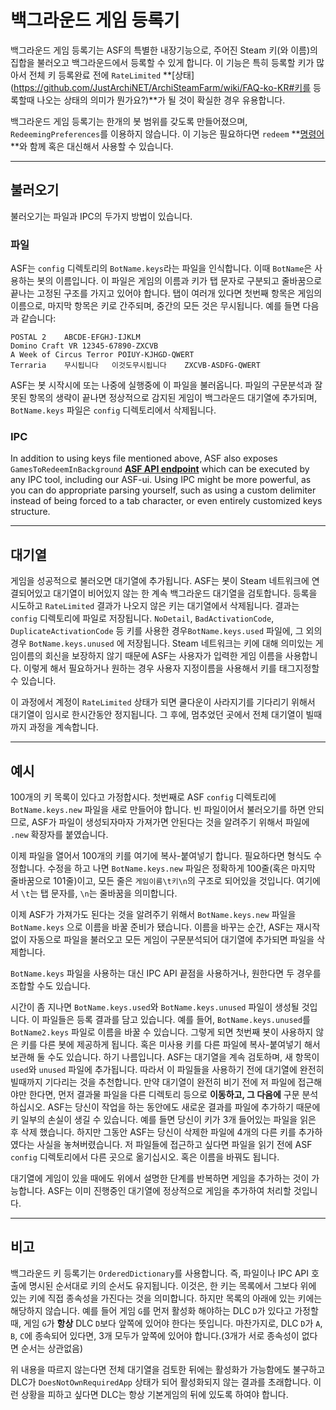 # 백그라운드 게임 등록기

백그라운드 게임 등록기는 ASF의 특별한 내장기능으로, 주어진 Steam 키(와 이름)의 집합을 불러오고 백그라운드에서 등록할 수 있게 합니다. 이 기능은 특히 등록할 키가 많아서 전체 키 등록완료 전에 `RateLimited` **[상태](https://github.com/JustArchiNET/ArchiSteamFarm/wiki/FAQ-ko-KR#키를 등록할때 나오는 상태의 의미가 뭔가요?)**가 될 것이 확실한 경우 유용합니다.

백그라운드 게임 등록기는 한개의 봇 범위를 갖도록 만들어졌으며, `RedeemingPreferences`를 이용하지 않습니다. 이 기능은 필요하다면 `redeem` **[명령어](https://github.com/JustArchiNET/ArchiSteamFarm/wiki/Commands)**와 함께 혹은 대신해서 사용할 수 있습니다.

* * *

## 불러오기

불러오기는 파일과 IPC의 두가지 방법이 있습니다.

### 파일

ASF는 `config` 디렉토리의 `BotName.keys`라는 파일을 인식합니다. 이때 `BotName`은 사용하는 봇의 이름입니다. 이 파일은 게임의 이름과 키가 탭 문자로 구분되고 줄바꿈으로 끝나는 고정된 구조를 가지고 있어야 합니다. 탭이 여러개 있다면 첫번째 항목은 게임의 이름으로, 마지막 항목은 키로 간주되며, 중간의 모든 것은 무시됩니다. 예를 들면 다음과 같습니다:

    POSTAL 2    ABCDE-EFGHJ-IJKLM
    Domino Craft VR 12345-67890-ZXCVB
    A Week of Circus Terror POIUY-KJHGD-QWERT
    Terraria    무시됩니다   이것도무시됩니다    ZXCVB-ASDFG-QWERT
    

ASF는 봇 시작시에 또는 나중에 실행중에 이 파일을 불러옵니다. 파일의 구문분석과 잘못된 항목의 생략이 끝나면 정상적으로 감지된 게임이 백그라운드 대기열에 추가되며, `BotName.keys` 파일은 `config` 디렉토리에서 삭제됩니다.

### IPC

In addition to using keys file mentioned above, ASF also exposes `GamesToRedeemInBackground` **[ASF API endpoint](https://github.com/JustArchiNET/ArchiSteamFarm/wiki/IPC#asf-api)** which can be executed by any IPC tool, including our ASF-ui. Using IPC might be more powerful, as you can do appropriate parsing yourself, such as using a custom delimiter instead of being forced to a tab character, or even entirely customized keys structure.

* * *

## 대기열

게임을 성공적으로 불러오면 대기열에 추가됩니다. ASF는 봇이 Steam 네트워크에 연결되어있고 대기열이 비어있지 않는 한 계속 백그라운드 대기열을 검토합니다. 등록을 시도하고 `RateLimited` 결과가 나오지 않은 키는 대기열에서 삭제됩니다. 결과는 `config` 디렉토리에 파일로 저장됩니다. `NoDetail`, `BadActivationCode`, `DuplicateActivationCode` 등 키를 사용한 경우`BotName.keys.used` 파일에, 그 외의 경우 `BotName.keys.unused` 에 저장됩니다. Steam 네트워크는 키에 대해 의미있는 게임이름의 회신을 보장하지 않기 때문에 ASF는 사용자가 입력한 게임 이름을 사용합니다. 이렇게 해서 필요하거나 원하는 경우 사용자 지정이름을 사용해서 키를 태그지정할 수 있습니다.

이 과정에서 계정이 `RateLimited` 상태가 되면 쿨다운이 사라지기를 기다리기 위해서 대기열이 임시로 한시간동안 정지됩니다. 그 후에, 멈추었던 곳에서 전체 대기열이 빌때까지 과정을 계속합니다.

* * *

## 예시

100개의 키 목록이 있다고 가정합시다. 첫번째로 ASF `config` 디렉토리에 `BotName.keys.new` 파일을 새로 만들어야 합니다. 빈 파일이어서 불러오기를 하면 안되므로, ASF가 파일이 생성되자마자 가져가면 안된다는 것을 알려주기 위해서 파일에 `.new` 확장자를 붙였습니다.

이제 파일을 열어서 100개의 키를 여기에 복사-붙여넣기 합니다. 필요하다면 형식도 수정합니다. 수정을 하고 나면 `BotName.keys.new` 파일은 정확하게 100줄(혹은 마지막 줄바꿈으로 101줄)이고, 모든 줄은 `게임이름\t키\n`의 구조로 되어있을 것입니다. 여기에서 `\t`는 탭 문자를, `\n`는 줄바꿈을 의미합니다.

이제 ASF가 가져가도 된다는 것을 알려주기 위해서 `BotName.keys.new` 파일을 `BotName.keys` 으로 이름을 바꿀 준비가 됐습니다. 이름을 바꾸는 순간, ASF는 재시작 없이 자동으로 파일을 불러오고 모든 게임이 구문분석되어 대기열에 추가되면 파일을 삭제합니다.

`BotName.keys` 파일을 사용하는 대신 IPC API 끝점을 사용하거나, 원한다면 두 경우를 조합할 수도 있습니다.

시간이 좀 지나면 `BotName.keys.used`와 `BotName.keys.unused` 파일이 생성될 것입니다. 이 파일들은 등록 결과를 담고 있습니다. 예를 들어, `BotName.keys.unused`를 `BotName2.keys` 파일로 이름을 바꿀 수 있습니다. 그렇게 되면 첫번째 봇이 사용하지 않은 키를 다른 봇에 제공하게 됩니다. 혹은 미사용 키를 다른 파일에 복사-붙여넣기 해서 보관해 둘 수도 있습니다. 하기 나름입니다. ASF는 대기열을 계속 검토하며, 새 항목이 `used`와 `unused` 파일에 추가됩니다. 따라서 이 파일들을 사용하기 전에 대기열에 완전히 빌때까지 기다리는 것을 추천합니다. 만약 대기열이 완전히 비기 전에 저 파일에 접근해야만 한다면, 먼저 결과물 파일을 다른 디렉토리 등으로 **이동하고, 그 다음에** 구문 분석하십시오. ASF는 당신이 작업을 하는 동안에도 새로운 결과를 파일에 추가하기 때문에 키 일부의 손실이 생길 수 있습니다. 예를 들면 당신이 키가 3개 들어있는 파일을 읽은 후 삭제 했습니다. 하지만 그동안 ASF는 당신이 삭제한 파일에 4개의 다른 키를 추가하였다는 사실을 놓쳐버렸습니다. 저 파일들에 접근하고 싶다면 파일을 읽기 전에 ASF `config` 디렉토리에서 다른 곳으로 옮기십시오. 혹은 이름을 바꿔도 됩니다.

대기열에 게임이 있을 때에도 위에서 설명한 단계를 반복하면 게임을 추가하는 것이 가능합니다. ASF는 이미 진행중인 대기열에 정상적으로 게임을 추가하여 처리할 것입니다.

* * *

## 비고

백그라운드 키 등록기는 `OrderedDictionary`를 사용합니다. 즉, 파일이나 IPC API 호출에 명시된 순서대로 키의 순서도 유지됩니다. 이것은, 한 키는 목록에서 그보다 위에 있는 키에 직접 종속성을 가진다는 것을 의미합니다. 하지만 목록의 아래에 있는 키에는 해당하지 않습니다. 예를 들어 게임 `G`를 먼저 활성화 해야하는 DLC `D`가 있다고 가정할 때, 게임 `G`가 **항상** DLC `D`보다 앞쪽에 있어야 한다는 뜻입니다. 마찬가지로, DLC `D`가 `A`, `B`, `C`에 종속되어 있다면, 3개 모두가 앞쪽에 있어야 합니다.(3개가 서로 종속성이 없다면 순서는 상관없음)

위 내용을 따르지 않는다면 전체 대기열을 검토한 뒤에는 활성화가 가능함에도 불구하고 DLC가 `DoesNotOwnRequiredApp` 상태가 되어 활성화되지 않는 결과를 초래합니다. 이런 상황을 피하고 싶다면 DLC는 항상 기본게임의 뒤에 있도록 하여야 합니다.